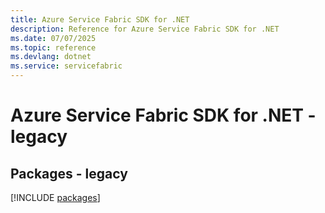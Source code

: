 ```yaml
---
title: Azure Service Fabric SDK for .NET
description: Reference for Azure Service Fabric SDK for .NET
ms.date: 07/07/2025
ms.topic: reference
ms.devlang: dotnet
ms.service: servicefabric
---
```

# Azure Service Fabric SDK for .NET - legacy
## Packages - legacy
[!INCLUDE [packages](service-fabric-index.md)]